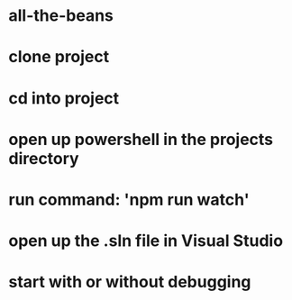 # all-the-beans

# clone project

# cd into project

# open up powershell in the projects directory
  # run command: 'npm run watch'  

# open up the .sln file in Visual Studio

# start with or without debugging
